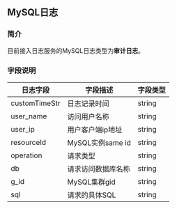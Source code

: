 ## MySQL日志
### 简介
目前接入日志服务的MySQL日志类型为**审计日志**。

### 字段说明
日志字段 | 字段描述 | 字段类型
-- | -- | --
customTimeStr | 日志记录时间 | string
user_name | 访问用户名称 | string
user_ip | 用户客户端ip地址 | string
resourceId | MySQL实例same id | string
operation | 请求类型 | string
db | 请求访问数据库名称 | string
g_id | MySQL集群gid | string
sql | 请求的具体SQL | string
